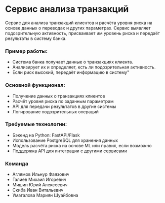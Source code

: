 # Сервис анализа транзакций

Сервис для анализа транзакций клиентов и расчёта уровня риска на основе данных о переводах и других параметрах. Сервис выявляет подозрительную активность, присваивает им уровень риска и передаёт результаты в систему банка.
### Пример работы:
- Система банка получает данные о транзакциях клиента.
- Анализирует их и определяет, есть ли подозрительная активность.
- Если риск высокий, передаёт информацию в систему"

### Основной функционал:
- Получение данных о транзакциях клиентов
- Расчёт уровня риска по заданным параметрам
- API для передачи результатов в другие системы
- Логирование подозрительных операций

### Требуемые технологии:
- Бэкенд на Python: FastAPI/Flask
- Использование PostgreSQL для хранения данных
- Модель расчёта риска на основе ML или правил, если возможно
- Поддержка API для интеграции с другими сервисами

### Команда
- Аглямов Ильнур Фаязович
- Галиев Михаил Игоревич
- Мишин Юрий Алексеевич
- Скиба Иван Витальевич
- Умагалова Мариян Шуайбовна
